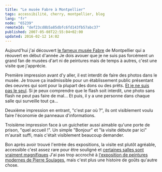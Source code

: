 ```yaml
---
title: "Le musée Fabre à Montpellier"
tags: accessibilité, cherry, montpellier, blog
lang: "fr"
node: "65239"
remoteId: "def23cd8b5a85dbfc6fd143fb57abc37"
published: 2007-05-08T22:55:04+02:00
updated: 2016-02-12 14:02
---
```

 
Aujourd'hui j'ai découvert [le fameux musée
Fabre](http://www.montpellier3m.fr/equipement/mus%C3%A9e-fabre)
de Montpellier qui a réouvert en début
d'année
Je dois avouer que je ne suis pas forcément un grand fan de musées d'art ni de
peintures mais de temps à autres, c'est une visite que j'apprécie.

 
Première impression avant d'y aller, il est interdit de faire des photos dans le
musée. Je trouve ça inadmissible pour un établissement public présentant des
oeuvres qui sont pour la plupart des dons ou des prêts. [Et je ne suis pas le
seul](http://ahahh.blog.lemonde.fr/2007/03/09/le-musee-fabre-a-montpellier-reouverture-apres-travaux/).
Si je peux comprendre que le flash soit interdit, une photo sans flash ne peut
pas faire de mal... Et puis, il y a une personne dans chaque salle qui surveille
tout ça...

 
Deuxième impression en entrant, &quot;c'est par où ?&quot;, ils ont visiblement
voulu faire l'économie de panneaux d'informations.

 
Troisième impression face à un guichetier aussi aimable qu'une porte de prison,
&quot;quel accueil !&quot;. Un simple &quot;Bonjour&quot; et &quot;la visite
débute par ici&quot; m'aurait suffi, mais c'était visiblement beaucoup demander.

 
Bon après avoir trouvé l'entrée des expositions, la visite est plutôt agréable,
accessible c'est assez rare pour être souligné et [certaines salles sont
vraiment
magnifiques](http://www.montpellier-histoire.com/page3/page416/page416.html)
J'ai pas trop accroché à [l'exposition de peintures modernes de Pierre
Soulages](http://www.pierre-soulages.com/pages/montpellier/fabreexpovisite.html),
mais c'est plus une histoire de goûts qu'autre chose.
